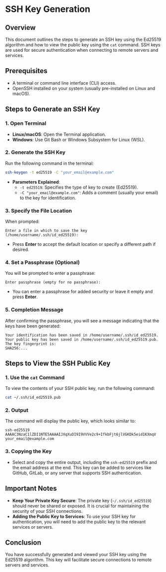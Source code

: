 # SSH Key Generation

## Overview
This document outlines the steps to generate an SSH key using the Ed25519 algorithm and how to view the public key using the `cat` command. SSH keys are used for secure authentication when connecting to remote servers and services.

## Prerequisites
- A terminal or command line interface (CLI) access.
- OpenSSH installed on your system (usually pre-installed on Linux and macOS).

## Steps to Generate an SSH Key

### 1. Open Terminal
- **Linux/macOS**: Open the Terminal application.
- **Windows**: Use Git Bash or Windows Subsystem for Linux (WSL).

### 2. Generate the SSH Key
Run the following command in the terminal:
```bash
ssh-keygen -t ed25519 -C "your_email@example.com"
```
- **Parameters Explained**:
  - `-t ed25519`: Specifies the type of key to create (Ed25519).
  - `-C "your_email@example.com"`: Adds a comment (usually your email) to the key for identification.

### 3. Specify the File Location
When prompted:
```
Enter a file in which to save the key (/home/username/.ssh/id_ed25519):
```
- Press **Enter** to accept the default location or specify a different path if desired.

### 4. Set a Passphrase (Optional)
You will be prompted to enter a passphrase:
```
Enter passphrase (empty for no passphrase):
```
- You can enter a passphrase for added security or leave it empty and press **Enter**.

### 5. Completion Message
After confirming the passphrase, you will see a message indicating that the keys have been generated:
```
Your identification has been saved in /home/username/.ssh/id_ed25519.
Your public key has been saved in /home/username/.ssh/id_ed25519.pub.
The key fingerprint is:
SHA256:...
```

## Steps to View the SSH Public Key

### 1. Use the `cat` Command
To view the contents of your SSH public key, run the following command:
```bash
cat ~/.ssh/id_ed25519.pub
```

### 2. Output
The command will display the public key, which looks similar to:
```
ssh-ed25519 AAAAC3NzaC1lZDI1NTE5AAAAIJXqXuDI9I9VVVe2c9+IfkbFjt6jlVGKDk5eid1KXmqV your_email@example.com
```

### 3. Copying the Key
- Select and copy the entire output, including the `ssh-ed25519` prefix and the email address at the end. This key can be added to services like GitHub, GitLab, or any server that supports SSH authentication.

## Important Notes
- **Keep Your Private Key Secure**: The private key (`~/.ssh/id_ed25519`) should never be shared or exposed. It is crucial for maintaining the security of your SSH connections.
- **Adding the Public Key to Services**: To use your SSH key for authentication, you will need to add the public key to the relevant services or servers.

## Conclusion
You have successfully generated and viewed your SSH key using the Ed25519 algorithm. This key will facilitate secure connections to remote servers and services.